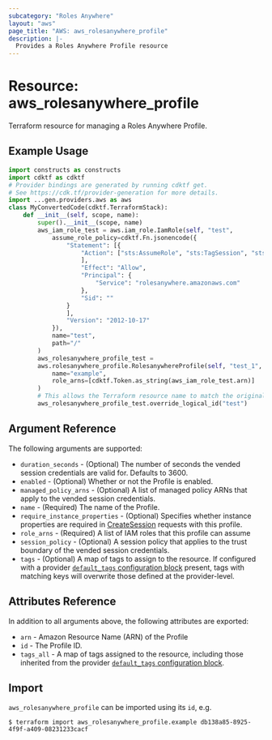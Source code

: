 ```yaml
---
subcategory: "Roles Anywhere"
layout: "aws"
page_title: "AWS: aws_rolesanywhere_profile"
description: |-
  Provides a Roles Anywhere Profile resource
---
```


# Resource: aws_rolesanywhere_profile

Terraform resource for managing a Roles Anywhere Profile.

## Example Usage

```python
import constructs as constructs
import cdktf as cdktf
# Provider bindings are generated by running cdktf get.
# See https://cdk.tf/provider-generation for more details.
import ...gen.providers.aws as aws
class MyConvertedCode(cdktf.TerraformStack):
    def __init__(self, scope, name):
        super().__init__(scope, name)
        aws_iam_role_test = aws.iam_role.IamRole(self, "test",
            assume_role_policy=cdktf.Fn.jsonencode({
                "Statement": [{
                    "Action": ["sts:AssumeRole", "sts:TagSession", "sts:SetSourceIdentity"
                    ],
                    "Effect": "Allow",
                    "Principal": {
                        "Service": "rolesanywhere.amazonaws.com"
                    },
                    "Sid": ""
                }
                ],
                "Version": "2012-10-17"
            }),
            name="test",
            path="/"
        )
        aws_rolesanywhere_profile_test =
        aws.rolesanywhere_profile.RolesanywhereProfile(self, "test_1",
            name="example",
            role_arns=[cdktf.Token.as_string(aws_iam_role_test.arn)]
        )
        # This allows the Terraform resource name to match the original name. You can remove the call if you don't need them to match.
        aws_rolesanywhere_profile_test.override_logical_id("test")
```

## Argument Reference

The following arguments are supported:

* `duration_seconds` - (Optional) The number of seconds the vended session credentials are valid for. Defaults to 3600.
* `enabled` - (Optional) Whether or not the Profile is enabled.
* `managed_policy_arns` - (Optional) A list of managed policy ARNs that apply to the vended session credentials.
* `name` - (Required) The name of the Profile.
* `require_instance_properties` - (Optional) Specifies whether instance properties are required in [CreateSession](https://docs.aws.amazon.com/rolesanywhere/latest/APIReference/API_CreateSession.html) requests with this profile.
* `role_arns` - (Required) A list of IAM roles that this profile can assume
* `session_policy` - (Optional) A session policy that applies to the trust boundary of the vended session credentials.
* `tags` - (Optional) A map of tags to assign to the resource. If configured with a provider [`default_tags` configuration block](https://registry.terraform.io/providers/hashicorp/aws/latest/docs#default_tags-configuration-block) present, tags with matching keys will overwrite those defined at the provider-level.

## Attributes Reference

In addition to all arguments above, the following attributes are exported:

* `arn` - Amazon Resource Name (ARN) of the Profile
* `id` - The Profile ID.
* `tags_all` - A map of tags assigned to the resource, including those inherited from the provider [`default_tags` configuration block](https://registry.terraform.io/providers/hashicorp/aws/latest/docs#default_tags-configuration-block).

## Import

`aws_rolesanywhere_profile` can be imported using its `id`, e.g.

```
$ terraform import aws_rolesanywhere_profile.example db138a85-8925-4f9f-a409-08231233cacf
```

<!-- cache-key: cdktf-0.17.0-pre.15 input-0c12aa571dfd8b3307e1b751e5997c57594acff2c5ad4dc89bc5d377490af3a7 -->